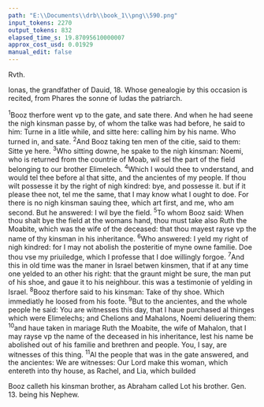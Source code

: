 ```yaml
---
path: "E:\\Documents\\drb\\book_1\\png\\590.png"
input_tokens: 2270
output_tokens: 832
elapsed_time_s: 19.87095610000007
approx_cost_usd: 0.01929
manual_edit: false
---
```

Rvth.

Ionas, the grandfather of Dauid, 18. Whose genealogie by this occasion is recited, from Phares the sonne of Iudas the patriarch.

<sup>1</sup>Booz therfore went vp to the gate, and sate there. And when he had seene the nigh kinsman passe by, of whom the talke was had before, he said to him: Turne in a litle while, and sitte here: calling him by his name. Who turned in, and sate. <sup>2</sup>And Booz taking ten men of the citie, said to them: Sitte ye here. <sup>3</sup>Who sitting downe, he spake to the nigh kinsman: Noemi, who is returned from the countrie of Moab, wil sel the part of the field belonging to our brother Elimelech. <sup>4</sup>Which I would thee to vnderstand, and would tel thee before al that sitte, and the ancientes of my people. If thou wilt possesse it by the right of nigh kindred: bye, and possesse it. but if it please thee not, tel me the same, that I may know what I ought to doe. For there is no nigh kinsman sauing thee, which art first, and me, who am second. But he answered: I wil bye the field. <sup>5</sup>To whom Booz said: When thou shalt bye the field at the womans hand, thou must take also Ruth the Moabite, which was the wife of the deceased: that thou mayest rayse vp the name of thy kinsman in his inheritance. <sup>6</sup>Who answered: I yeld my right of nigh kindred: for I may not abolish the posteritie of myne owne familie. Doe thou vse my priuiledge, which I professe that I doe willingly forgoe. <sup>7</sup>And this in old time was the maner in Israel betwen kinsmen, that if at any time one yelded to an other his right: that the graunt might be sure, the man put of his shoe, and gaue it to his neighbour. this was a testimonie of yelding in Israel. <sup>8</sup>Booz therfore said to his kinsman: Take of thy shoe. Which immediatly he loosed from his foote. <sup>9</sup>But to the ancientes, and the whole people he said: You are witnesses this day, that I haue purchased al thinges which were Elimelechs; and Chelions and Mahalons, Noemi deliuering them: <sup>10</sup>and haue taken in mariage Ruth the Moabite, the wife of Mahalon, that I may rayse vp the name of the deceased in his inheritance, lest his name be abolished out of his familie and brethren and people. You, I say, are witnesses of this thing. <sup>11</sup>Al the people that was in the gate answered, and the ancientes: We are witnesses: Our Lord make this woman, which entereth into thy house, as Rachel, and Lia, which builded

<aside>Booz calleth his kinsman brother, as Abraham called Lot his brother. Gen. 13. being his Nephew.</aside>

[^1]: See Deut. 25. noting here withal, that the penaltie was lesse, when an other kinsman vndertaking the mariage, the woman was preuented from complayning before the iudge.